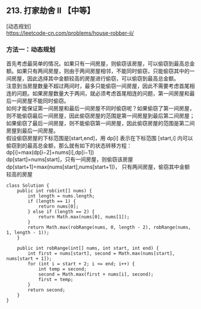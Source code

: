 ## 213. 打家劫舍 II 【中等】    
[动态规划]    
https://leetcode-cn.com/problems/house-robber-ii/      

### 方法一：动态规划
首先考虑最简单的情况。如果只有一间房屋，则偷窃该房屋，可以偷窃到最高总金额。如果只有两间房屋，则由于两间房屋相邻，不能同时偷窃，只能偷窃其中的一间房屋，因此选择其中金额较高的房屋进行偷窃，可以偷窃到最高总金额。     
注意到当房屋数量不超过两间时，最多只能偷窃一间房屋，因此不需要考虑首尾相连的问题。如果房屋数量大于两间，就必须考虑首尾相连的问题，第一间房屋和最后一间房屋不能同时偷窃。      
如何才能保证第一间房屋和最后一间房屋不同时偷窃呢？如果偷窃了第一间房屋，则不能偷窃最后一间房屋，因此偷窃房屋的范围是第一间房屋到最后第二间房屋；如果偷窃了最后一间房屋，则不能偷窃第一间房屋，因此偷窃房屋的范围是第二间房屋到最后一间房屋。      
假设偷窃房屋的下标范围是[start,end]，用 dp[i] 表示在下标范围 [start,i] 内可以偷窃到的最高总金额，那么就有如下的状态转移方程：     
dp[i]=max(dp[i−2]+nums[i],dp[i−1])      
dp[start]=nums[start]，只有一间房屋，则偷窃该房屋
dp[start+1]=max(nums[start],nums[start+1])， 只有两间房屋，偷窃其中金额较高的房屋
```
class Solution {
    public int rob(int[] nums) {
        int length = nums.length;
        if (length == 1) {
            return nums[0];
        } else if (length == 2) {
            return Math.max(nums[0], nums[1]);
        }
        return Math.max(robRange(nums, 0, length - 2), robRange(nums, 1, length - 1));
    }

    public int robRange(int[] nums, int start, int end) {
        int first = nums[start], second = Math.max(nums[start], nums[start + 1]);
        for (int i = start + 2; i <= end; i++) {
            int temp = second;
            second = Math.max(first + nums[i], second);
            first = temp;
        }
        return second;
    }
}

```







